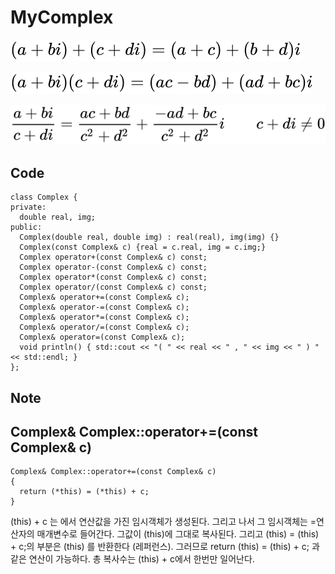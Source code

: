 # MyComplex
![ex_screenshot](./div.svg)

![ex_screenshot](./+.svg)

![ex_screenshot](./mul.svg)

## Code
>
```
class Complex {
private:
  double real, img;
public:
  Complex(double real, double img) : real(real), img(img) {}
  Complex(const Complex& c) {real = c.real, img = c.img;}
  Complex operator+(const Complex& c) const;
  Complex operator-(const Complex& c) const;
  Complex operator*(const Complex& c) const;
  Complex operator/(const Complex& c) const;
  Complex& operator+=(const Complex& c);
  Complex& operator-=(const Complex& c);
  Complex& operator*=(const Complex& c);
  Complex& operator/=(const Complex& c);
  Complex& operator=(const Complex& c);
  void println() { std::cout << "( " << real << " , " << img << " ) " << std::endl; }
};
```

## Note
## Complex& Complex::operator+=(const Complex& c)
>
```
Complex& Complex::operator+=(const Complex& c)
{
  return (*this) = (*this) + c;
}
```
(this) + c 는 에서 연산값을 가진 임시객체가 생성된다. 그리고 나서 그 임시객체는 =연산자의 매개변수로 들어간다. 그값이 (this)에 그대로 복사된다. 그리고 (this) = (this) + c;의 부분은 (this) 를 반환한다 (레퍼런스). 그러므로 return (this) = (this) + c; 과같은 연산이 가능하다. 총 복사수는 (this) + c에서 한번만 일어난다.

